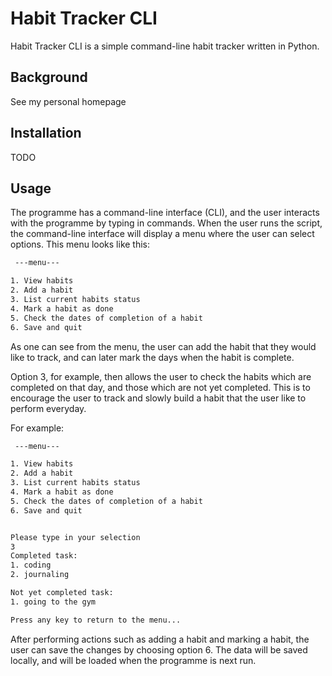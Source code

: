 # Habit Tracker CLI
Habit Tracker CLI is a simple command-line habit tracker written in Python.

## Background
See my personal homepage

## Installation
TODO

## Usage

The programme has a command-line interface (CLI), and the user interacts with the programme by typing in commands. When the user runs the script, the command-line interface will display a menu where the user can select options. This menu looks like this:

```zsh
 ---menu--- 

1. View habits
2. Add a habit
3. List current habits status
4. Mark a habit as done
5. Check the dates of completion of a habit
6. Save and quit

```
As one can see from the menu, the user can add the habit that they would like to track, and can later mark the days when the habit is complete. 

Option 3, for example, then allows the user to check the habits which are completed on that day, and those which are not yet completed. This is to encourage the user to track and slowly build a habit that the user like to perform everyday.

For example:
```zsh
 ---menu--- 

1. View habits
2. Add a habit
3. List current habits status
4. Mark a habit as done
5. Check the dates of completion of a habit
6. Save and quit


Please type in your selection 
3
Completed task:
1. coding
2. journaling

Not yet completed task:
1. going to the gym

Press any key to return to the menu...
```

After performing actions such as adding a habit and marking a habit, the user can save the changes by choosing option 6. The data will be saved locally, and will be loaded when the programme is next run.
